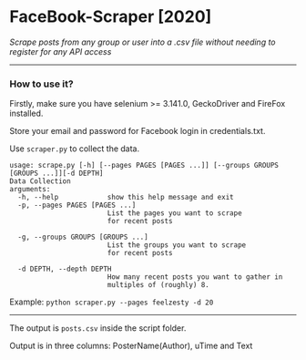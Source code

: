 # FaceBook-Scraper [2020]
_Scrape posts from any group or user into a .csv file without needing to register for any API access_


____

### How to use it?

Firstly, make sure you have selenium >= 3.141.0, GeckoDriver and FireFox installed.

Store your email and password for Facebook login in credentials.txt.

Use `scraper.py` to collect the data. 
```
usage: scrape.py [-h] [--pages PAGES [PAGES ...]] [--groups GROUPS [GROUPS ...]][-d DEPTH]
Data Collection
arguments:
  -h, --help            show this help message and exit
  -p, --pages PAGES [PAGES ...]
                        List the pages you want to scrape
                        for recent posts
  
  -g, --groups GROUPS [GROUPS ...]
                        List the groups you want to scrape
                        for recent posts
  
  -d DEPTH, --depth DEPTH
                        How many recent posts you want to gather in
                        multiples of (roughly) 8.
```
Example: ```python scraper.py --pages feelzesty -d 20```
____
The output is `posts.csv` inside the script folder.

Output is in three columns: PosterName(Author), uTime and Text


